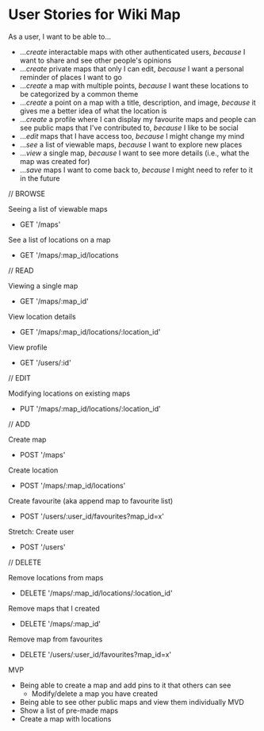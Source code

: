 # User Stories for Wiki Map

As a user, I want to be able to...
- ...*create* interactable maps with other authenticated users, *because* I want to share and see other people's opinions
- ...*create* private maps that only I can edit, *because* I want a personal reminder of places I want to go
- ...*create* a map with multiple points, *because* I want these locations to be categorized by a common theme
- ...*create* a point on a map with a title, description, and image, *because* it gives me a better idea of what the location is
- ...*create* a profile where I can display my favourite maps and people can see public maps that I've contributed to, *because* I like to be social
- ...*edit* maps that I have access too, *because* I might change my mind
- ...*see* a list of viewable maps, *because* I want to explore new places
- ...*view* a single map, *because* I want to see more details (i.e., what the map was created for)
- ...*save* maps I want to come back to, *because* I might need to refer to it in the future

// BROWSE

Seeing a list of viewable maps
- GET '/maps'

See a list of locations on a map
- GET '/maps/:map_id/locations

// READ

Viewing a single map
- GET '/maps/:map_id'

View location details
- GET '/maps/:map_id/locations/:location_id'

View profile
- GET '/users/:id'

// EDIT

Modifying locations on existing maps
- PUT '/maps/:map_id/locations/:location_id'

// ADD

Create map
- POST '/maps'

Create location
- POST '/maps/:map_id/locations'

Create favourite (aka append map to favourite list)
- POST '/users/:user_id/favourites?map_id=x'

Stretch: Create user
- POST '/users'

// DELETE

Remove locations from maps
- DELETE '/maps/:map_id/locations/:location_id'

Remove maps that I created
- DELETE '/maps/:map_id'

Remove map from favourites
- DELETE '/users/:user_id/favourites?map_id=x'

MVP
- Being able to create a map and add pins to it that others can see
  - Modify/delete a map you have created
- Being able to see other public maps and view them individually
MVD
- Show a list of pre-made maps
- Create a map with locations
